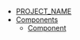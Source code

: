- [PROJECT_NAME](/)
- [Components](styleguide/components.md 'PROJECT_NAME components')
  - [Component](styleguide/components/component 'component')